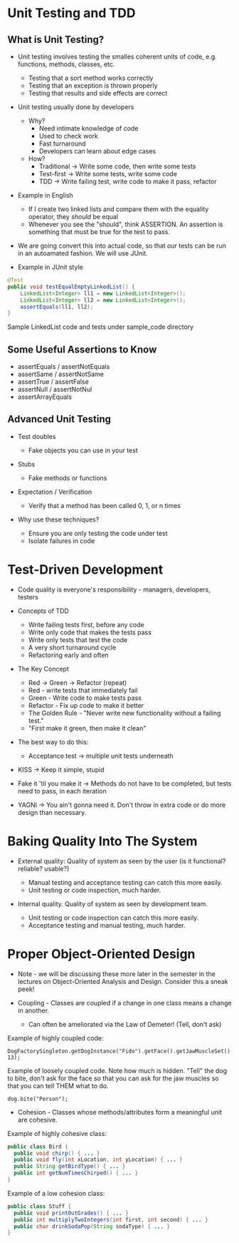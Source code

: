 # Unit Testing and TDD

## What is Unit Testing?

* Unit testing involves testing the smalles coherent units of code, e.g. functions, methods, classes, etc.
  * Testing that a sort method works correctly
  * Testing that an exception is thrown properly
  * Testing that results and side effects are correct

* Unit testing usually done by developers
  * Why? 
    * Need intimate knowledge of code
    * Used to check work
    * Fast turnaround
    * Developers can learn about edge cases
  * How?
    * Traditional -> Write some code, then write some tests
    * Test-first -> Write some tests, write some code
    * TDD -> Write failing test, write code to make it pass, refactor

* Example in English
  * If I create two linked lists and compare them with the equality operator, they *should* be equal 
  * Whenever you see the "should", think ASSERTION.  An assertion is something that must be true for the test to pass.

* We are going convert this into actual code, so that our tests can be run in an autoamated fashion.  We will use JUnit.

* Example in JUnit style
```java
@Test
public void testEqualEmptyLinkedList() {
    LinkedList<Integer> ll1 = new LinkedList<Integer>();
    LinkedList<Integer> ll2 = new LinkedList<Integer>();
    assertEquals(ll1, ll2);
}
```

Sample LinkedList code and tests under sample_code directory

## Some Useful Assertions to Know
* assertEquals / assertNotEquals
* assertSame / assertNotSame
* assertTrue / assertFalse
* assertNull / assertNotNul
* assertArrayEquals

## Advanced Unit Testing
* Test doubles
  * Fake objects you can use in your test

* Stubs
  * Fake methods or functions

* Expectation / Verification
  * Verify that a method has been called 0, 1, or n times

* Why use these techniques?
  * Ensure you are only testing the code under test
  * Isolate failures in code

# Test-Driven Development

* Code quality is everyone's responsibility - managers, developers, testers

* Concepts of TDD
  * Write failing tests first, before any code
  * Write only code that makes the tests pass
  * Write only tests that test the code
  * A very short turnaround cycle
  * Refactoring early and often

* The Key Concept 
  * Red -> Green -> Refactor (repeat)
  * Red - write tests that immediately fail
  * Green - Write code to make tests pass
  * Refactor - Fix up code to make it better
  * The Golden Rule - "Never write new functionality without a failing test."
  * "First make it green, then make it clean"

* The best way to do this:
  * Acceptance test -> multiple unit tests underneath

* KISS -> Keep it simple, stupid

* Fake it 'til you make it -> Methods do not have to be completed, but tests need to pass, in each iteration

* YAGNI -> You ain't gonna need it.  Don't throw in extra code or do more design than necessary.

# Baking Quality Into The System

* External quality: Quality of system as seen by the user (is it functional? reliable? usable?)  
  * Manual testing and acceptance testing can catch this more easily.
  * Unit testing or code inspection, much harder.

* Internal quality.  Quality of system as seen by development team.
  * Unit testing or code inspection can catch this more easily.
  * Acceptance testing and manual testing, much harder.

# Proper Object-Oriented Design

* Note - we will be discussing these more later in the semester in the lectures on Object-Oriented Analysis and Design.  Consider this a sneak peek!

* Coupling - Classes are coupled if a change in one class means a change in another.  
  * Can often be ameliorated via the Law of Demeter! (Tell, don't ask)

Example of highly coupled code:

```
DogFactorySingleton.getDogInstance("Fido").getFace().getJawMuscleSet().contractMuscles(7, 13);
```

Example of loosely coupled code.  Note how much is hidden.  "Tell" the dog to bite, don't ask for the face so that you can ask for the jaw muscles so that you can tell THEM what to do.

```
dog.bite("Person");
```


* Cohesion - Classes whose methods/attributes form a meaningful unit are cohesive.  

Example of highly cohesive class:

```java
public class Bird {
  public void chirp() { ... }
  public void fly(int xLocation, int yLocation) { ... }
  public String getBirdType() { ... }
  public int getNumTimesChirped() { ... }
}

```

Example of a low cohesion class:

```java
public class Stuff {
  public void printOutGrades() { ... }
  public int multiplyTwoIntegers(int first, int second) { ... }
  public char drinkSodaPop(String sodaType) { ... }
}
```
